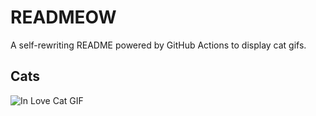 # READMEOW

A self-rewriting README powered by GitHub Actions to display cat gifs.

## Cats

![In Love Cat GIF](https://media0.giphy.com/media/MDJ9IbxxvDUQM/200.gif?cid=9acd02dak6unwms1w2l2u5pgasks2zfhdktulo2n990myctc&ep=v1_gifs_search&rid=200.gif&ct=g)
